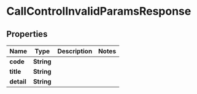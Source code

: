 # CallControlInvalidParamsResponse

## Properties
Name | Type | Description | Notes
------------ | ------------- | ------------- | -------------
**code** | **String** |  | 
**title** | **String** |  | 
**detail** | **String** |  | 
